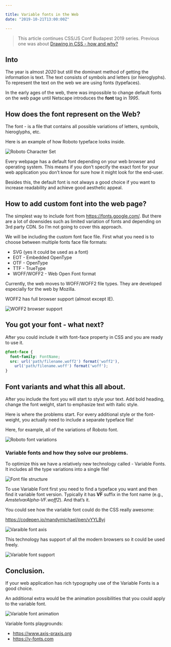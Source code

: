 ```yaml
---

title: Variable fonts in the Web
date: "2019-10-21T13:00:00Z"

---
```


> This article continues CSS/JS Conf Budapest 2019 series. Previous one was about [Drawing in CSS - how and why?](https://outofmemory.dev/drawing-in-css/)

## Into

The year is almost _2020_ but still the dominant method of getting the information is text. The text consists of symbols and letters (or hieroglyphs). To represent the text on the web we are using fonts (typefaces).

In the early ages of the web, there was impossible to change default fonts on the web page until Netscape introduces the **font** tag in _1995_.

## How does the font represent on the Web?

The font - is a file that contains all possible variations of letters, symbols, hieroglyphs, etc.

Here is an example of how Roboto typeface looks inside.

![Roboto Character Set](roboto_char_set.png "Roboto Character Set")

Every webpage has a default font depending on your web browser and operating system. This means if you don’t specify the exact font for your web application you don’t know for sure how it might look for the end-user.

Besides this, the default font is not always a good choice if you want to increase readability and achieve good aesthetic appeal.

## How to add custom font into the web page?

The simplest way to include font from https://fonts.google.com/. But there are a lot of downsides such as limited variation of fonts and depending on 3rd party CDN. So I’m not going to cover this approach.

We will be including the custom font face file. First what you need is to choose between multiple fonts face file formats:

* SVG (yes it could be used as a font)
* EOT - Embedded OpenType
* OTF - OpenType
* TTF - TrueType
* WOFF/WOFF2 - Web Open Font format

Currently, the web moves to WOFF/WOFF2 file types. They are developed especially for the web by Mozilla.

WOFF2 has full browser support (almost except IE).

![WOFF2 browser support](caniuse_woff2.png "WOFF2 browser support")

## You got your font - what next?

After you could include it with font-face property in CSS and you are ready to use it.

```css
@font-face {
  font-family: FontName;
  src: url('path/filename.woff2') format('woff2'),
    url('path/filename.woff') format('woff');
}
```

## Font variants and what this all about.

After you include the font you will start to style your text. Add bold heading, change the font weight, start to emphasize text with italic style.

Here is where the problems start. For every additional style or the font-weight, you actually need to include a separate typeface file!

Here, for example, all of the variations of Roboto font.

![Roboto font variations](roboto_variations.png "Roboto font variations")

### Variable fonts and how they solve our problems.

To optimize this we have a relatively new technology called - Variable Fonts. It includes all the type variations into a single file!

![Font file structure](vf_file_concept.png "Font file structure")

To use Variable Font first you need to find a typeface you want and then find it variable font version. Typically it has **VF** suffix in the font name (e.g., _AmstelvarAlpha-VF.woff2_). And that’s it.

You could see how the variable font could do the CSS really awesome:

https://codepen.io/mandymichael/pen/vYYLByj

![Varaible font axis](variable_fonts_venn_weight_axis_width_axis.png "Font file structure")

This technology has support of all the modern browsers so it could be used freely.

![Variable font support](caniuse_woff2.png "Variable font support")

## Conclusion.

If your web application has rich typography use of the Variable Fonts is a good choice.

An additional extra would be the animation possibilities that you could apply to the variable font.

![Variable font animation](variable_font_animation.gif "Variable font animations")

Variable fonts playgrounds:

* https://www.axis-praxis.org
* https://v-fonts.com
